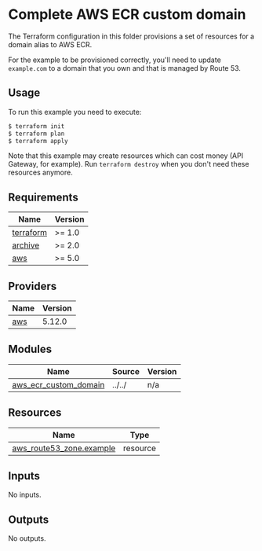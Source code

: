 # Complete AWS ECR custom domain

The Terraform configuration in this folder provisions a set of resources for a domain alias to AWS ECR.

For the example to be provisioned correctly, you'll need to update `example.com` to a domain that you own and that is managed by Route 53.

## Usage

To run this example you need to execute:

```bash
$ terraform init
$ terraform plan
$ terraform apply
```

Note that this example may create resources which can cost money (API Gateway, for example). Run `terraform destroy` when you don't need these resources anymore.

<!-- BEGIN_TF_DOCS -->
## Requirements

| Name | Version |
|------|---------|
| <a name="requirement_terraform"></a> [terraform](#requirement\_terraform) | >= 1.0 |
| <a name="requirement_archive"></a> [archive](#requirement\_archive) | >= 2.0 |
| <a name="requirement_aws"></a> [aws](#requirement\_aws) | >= 5.0 |

## Providers

| Name | Version |
|------|---------|
| <a name="provider_aws"></a> [aws](#provider\_aws) | 5.12.0 |

## Modules

| Name | Source | Version |
|------|--------|---------|
| <a name="module_aws_ecr_custom_domain"></a> [aws\_ecr\_custom\_domain](#module\_aws\_ecr\_custom\_domain) | ../../ | n/a |

## Resources

| Name | Type |
|------|------|
| [aws_route53_zone.example](https://registry.terraform.io/providers/hashicorp/aws/latest/docs/resources/route53_zone) | resource |

## Inputs

No inputs.

## Outputs

No outputs.
<!-- END_TF_DOCS -->
